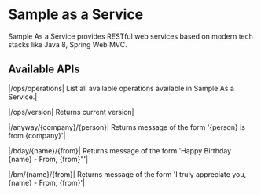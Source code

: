 # Sample as a Service

Sample As a Service provides RESTful web services based on modern tech stacks like Java 8, Spring Web MVC.

## Available APIs

|/ops/operations|
	List all available operations available in Sample As a Service.|

|/ops/version|
	Returns current version|

|/anyway/{company}/{person}|
	Returns message of the form '{person} is from {company}'|

|/bday/{name}/{from}|
	Returns message of the form 'Happy Birthday {name} - From, {from}"'|

|/bm/{name}/{from}|
	Returns message of the form 'I truly appreciate you, {name} - From, {from}'|
